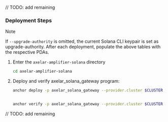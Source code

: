 // TODO: add remaining

### Deployment Steps

> [!NOTE]
> If `--upgrade-authority` is omitted, the current Solana CLI keypair is set as upgrade-authority.
> After each deployment, populate the above tables with the respective PDAs.

1. Enter the `axelar-amplifier-solana` directory

    ```sh
    cd axelar-amplifier-solana
    ```

1. Deploy and verify axelar_solana_gateway program:

    ```sh
    anchor deploy -p axelar_solana_gateway --provider.cluster $CLUSTER --program-keypair GATEWAY_PROGRAM_KEYPAIR_PATH -v -- --upgrade-authority $UPGRADE_AUTHORITY_KEYPAIR_PATH


    anchor verify -p axelar_solana_gateway --provider.cluster $CLUSTER -d $BASE_IMAGE -e $ENV --skip-build -- --no-default-features --features $ENV
    ```

// TODO: add remaining
